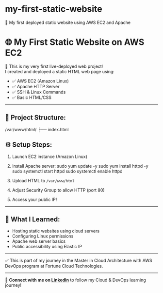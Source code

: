# my-first-static-website
🚀 My first deployed static website using AWS EC2 and Apache
# 🌐 My First Static Website on AWS EC2

🚀 This is my very first live-deployed web project!  
I created and deployed a static HTML web page using:

- ✅ AWS EC2 (Amazon Linux)
- ✅ Apache HTTP Server
- ✅ SSH & Linux Commands
- ✅ Basic HTML/CSS

---

## 📁 Project Structure:
/var/www/html/
├── index.html

## ⚙️ Setup Steps:
1. Launch EC2 instance (Amazon Linux)
2. Install Apache server:
sudo yum update -y
sudo yum install httpd -y
sudo systemctl start httpd
sudo systemctl enable httpd

3. Upload HTML to `/var/www/html`
4. Adjust Security Group to allow HTTP (port 80)
5. Access your public IP!

---

## 🧠 What I Learned:
- Hosting static websites using cloud servers
- Configuring Linux permissions
- Apache web server basics
- Public accessibility using Elastic IP

---

✅ This is part of my journey in the Master in Cloud Architecture with AWS DevOps program at Fortune Cloud Technologies.

---

📌 **Connect with me on [LinkedIn](https://www.linkedin.com)** to follow my Cloud & DevOps learning journey!

